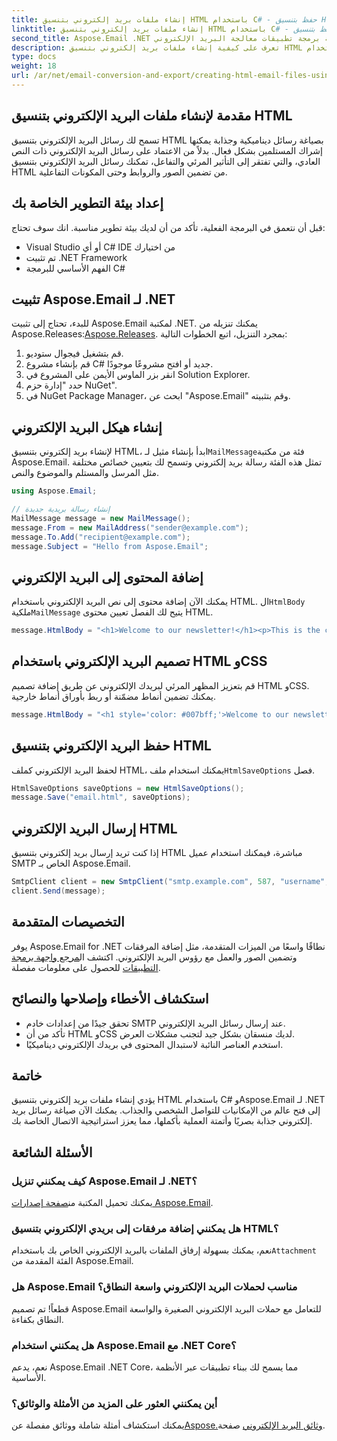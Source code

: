 ```yaml
---
title: إنشاء ملفات بريد إلكتروني بتنسيق HTML باستخدام C# - حفظ بتنسيق HTML
linktitle: إنشاء ملفات بريد إلكتروني بتنسيق HTML باستخدام C# - حفظ بتنسيق HTML
second_title: Aspose.Email .NET واجهة برمجة تطبيقات معالجة البريد الإلكتروني
description: تعرف على كيفية إنشاء ملفات بريد إلكتروني بتنسيق HTML باستخدام C# وAspose.Email لـ .NET. دليل خطوة بخطوة مع الكود المصدري لتخصيص البريد الإلكتروني بسلاسة.
type: docs
weight: 18
url: /ar/net/email-conversion-and-export/creating-html-email-files-using-csharp-save-as-html/
---
```


## مقدمة لإنشاء ملفات البريد الإلكتروني بتنسيق HTML

تسمح لك رسائل البريد الإلكتروني بتنسيق HTML بصياغة رسائل ديناميكية وجذابة يمكنها إشراك المستلمين بشكل فعال. بدلاً من الاعتماد على رسائل البريد الإلكتروني ذات النص العادي، والتي تفتقر إلى التأثير المرئي والتفاعل، تمكنك رسائل البريد الإلكتروني بتنسيق HTML من تضمين الصور والروابط وحتى المكونات التفاعلية.

## إعداد بيئة التطوير الخاصة بك

قبل أن نتعمق في البرمجة الفعلية، تأكد من أن لديك بيئة تطوير مناسبة. انك سوف تحتاج:

- Visual Studio أو أي C# IDE من اختيارك
- تم تثبيت .NET Framework
- الفهم الأساسي للبرمجة C#

## تثبيت Aspose.Email لـ .NET

 للبدء، تحتاج إلى تثبيت Aspose.Email لمكتبة .NET. يمكنك تنزيله من Aspose.Releases:[Aspose.Releases](https://releases.aspose.com/email/net/). بمجرد التنزيل، اتبع الخطوات التالية:

1. قم بتشغيل فيجوال ستوديو.
2. قم بإنشاء مشروع C# جديد أو افتح مشروعًا موجودًا.
3. انقر بزر الماوس الأيمن على المشروع في Solution Explorer.
4. حدد "إدارة حزم NuGet".
5. في NuGet Package Manager، ابحث عن "Aspose.Email" وقم بتثبيته.

## إنشاء هيكل البريد الإلكتروني

 لإنشاء بريد إلكتروني بتنسيق HTML، ابدأ بإنشاء مثيل لـ`MailMessage`فئة من مكتبة Aspose.Email. تمثل هذه الفئة رسالة بريد إلكتروني وتسمح لك بتعيين خصائص مختلفة مثل المرسل والمستلم والموضوع والنص.

```csharp
using Aspose.Email;

// إنشاء رسالة بريدية جديدة
MailMessage message = new MailMessage();
message.From = new MailAddress("sender@example.com");
message.To.Add("recipient@example.com");
message.Subject = "Hello from Aspose.Email";
```

## إضافة المحتوى إلى البريد الإلكتروني

 يمكنك الآن إضافة محتوى إلى نص البريد الإلكتروني باستخدام HTML. ال`HtmlBody` ملكية`MailMessage` يتيح لك الفصل تعيين محتوى HTML.

```csharp
message.HtmlBody = "<h1>Welcome to our newsletter!</h1><p>This is the content of our email.</p>";
```

## تصميم البريد الإلكتروني باستخدام HTML وCSS

قم بتعزيز المظهر المرئي لبريدك الإلكتروني عن طريق إضافة تصميم HTML وCSS. يمكنك تضمين أنماط مضمّنة أو ربط بأوراق أنماط خارجية.

```csharp
message.HtmlBody = "<h1 style='color: #007bff;'>Welcome to our newsletter!</h1><p style='font-size: 16px;'>This is the content of our email.</p>";
```

## حفظ البريد الإلكتروني بتنسيق HTML

 لحفظ البريد الإلكتروني كملف HTML، يمكنك استخدام ملف`HtmlSaveOptions` فصل.

```csharp
HtmlSaveOptions saveOptions = new HtmlSaveOptions();
message.Save("email.html", saveOptions);
```

## إرسال البريد الإلكتروني HTML

إذا كنت تريد إرسال بريد إلكتروني بتنسيق HTML مباشرة، فيمكنك استخدام عميل SMTP الخاص بـ Aspose.Email.

```csharp
SmtpClient client = new SmtpClient("smtp.example.com", 587, "username", "password");
client.Send(message);
```

## التخصيصات المتقدمة

 يوفر Aspose.Email for .NET نطاقًا واسعًا من الميزات المتقدمة، مثل إضافة المرفقات وتضمين الصور والعمل مع رؤوس البريد الإلكتروني. اكتشف ال[مرجع واجهة برمجة التطبيقات](https://reference.aspose.com/email/net) للحصول على معلومات مفصلة.

## استكشاف الأخطاء وإصلاحها والنصائح

- تحقق جيدًا من إعدادات خادم SMTP عند إرسال رسائل البريد الإلكتروني.
- تأكد من أن HTML وCSS لديك منسقان بشكل جيد لتجنب مشكلات العرض.
- استخدم العناصر النائبة لاستبدال المحتوى في بريدك الإلكتروني ديناميكيًا.

## خاتمة

يؤدي إنشاء ملفات بريد إلكتروني بتنسيق HTML باستخدام C# وAspose.Email لـ .NET إلى فتح عالم من الإمكانيات للتواصل الشخصي والجذاب. يمكنك الآن صياغة رسائل بريد إلكتروني جذابة بصريًا وأتمتة العملية بأكملها، مما يعزز استراتيجية الاتصال الخاصة بك.

## الأسئلة الشائعة

### كيف يمكنني تنزيل Aspose.Email لـ .NET؟

 يمكنك تحميل المكتبة من[صفحة إصدارات Aspose.Email](https://releases.aspose.com/email/net).

### هل يمكنني إضافة مرفقات إلى بريدي الإلكتروني بتنسيق HTML؟

 نعم، يمكنك بسهولة إرفاق الملفات بالبريد الإلكتروني الخاص بك باستخدام`Attachment` الفئة المقدمة من Aspose.Email.

### هل Aspose.Email مناسب لحملات البريد الإلكتروني واسعة النطاق؟

قطعاً! تم تصميم Aspose.Email للتعامل مع حملات البريد الإلكتروني الصغيرة والواسعة النطاق بكفاءة.

### هل يمكنني استخدام Aspose.Email مع .NET Core؟

نعم، يدعم Aspose.Email .NET Core، مما يسمح لك ببناء تطبيقات عبر الأنظمة الأساسية.

### أين يمكنني العثور على المزيد من الأمثلة والوثائق؟

 يمكنك استكشاف أمثلة شاملة ووثائق مفصلة عن[Aspose.وثائق البريد الإلكتروني](https://reference.aspose.com/email/net) صفحة.